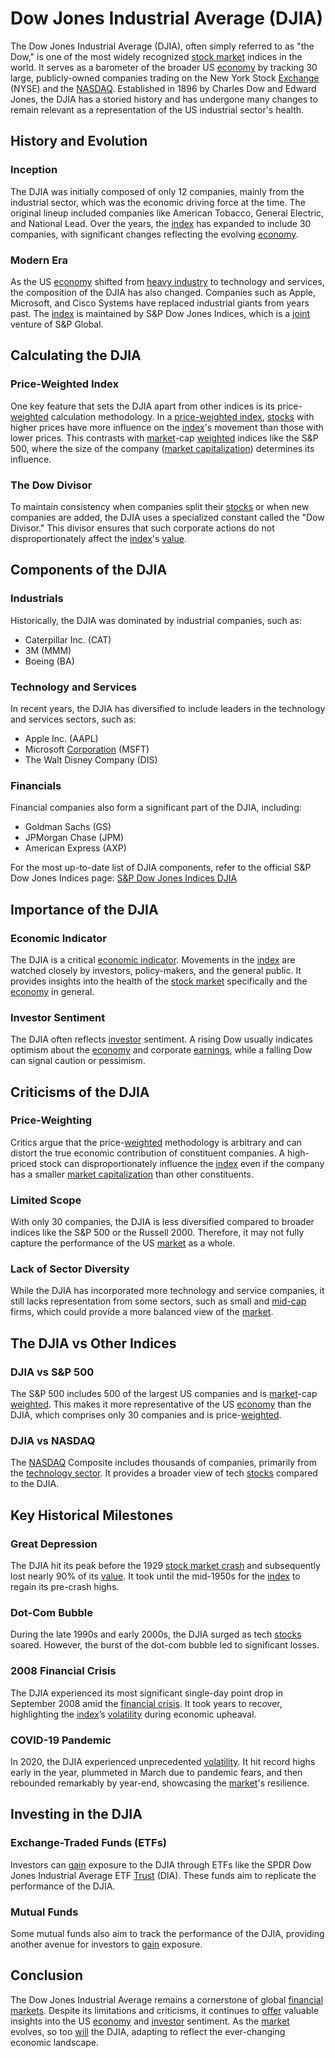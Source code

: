 # Dow Jones Industrial Average (DJIA)

The Dow Jones Industrial Average (DJIA), often simply referred to as "the Dow," is one of the most widely recognized [stock market](../s/stock_market.md) indices in the world. It serves as a barometer of the broader US [economy](../e/economy.md) by tracking 30 large, publicly-owned companies trading on the New York Stock [Exchange](../e/exchange.md) (NYSE) and the [NASDAQ](../n/nasdaq.md). Established in 1896 by Charles Dow and Edward Jones, the DJIA has a storied history and has undergone many changes to remain relevant as a representation of the US industrial sector's health.

## History and Evolution

### Inception
The DJIA was initially composed of only 12 companies, mainly from the industrial sector, which was the economic driving force at the time. The original lineup included companies like American Tobacco, General Electric, and National Lead. Over the years, the [index](../i/index.md) has expanded to include 30 companies, with significant changes reflecting the evolving [economy](../e/economy.md).

### Modern Era
As the US [economy](../e/economy.md) shifted from [heavy industry](../h/heavy_industry.md) to technology and services, the composition of the DJIA has also changed. Companies such as Apple, Microsoft, and Cisco Systems have replaced industrial giants from years past. The [index](../i/index.md) is maintained by S&P Dow Jones Indices, which is a [joint](../j/joint.md) venture of S&P Global.

## Calculating the DJIA

### Price-Weighted Index
One key feature that sets the DJIA apart from other indices is its price-[weighted](../w/weighted.md) calculation methodology. In a [price-weighted index](../p/price-weighted_index.md), [stocks](../s/stock.md) with higher prices have more influence on the [index](../i/index.md)'s movement than those with lower prices. This contrasts with [market](../m/market.md)-cap [weighted](../w/weighted.md) indices like the S&P 500, where the size of the company ([market capitalization](../m/market_capitalization.md)) determines its influence.

### The Dow Divisor
To maintain consistency when companies split their [stocks](../s/stock.md) or when new companies are added, the DJIA uses a specialized constant called the "Dow Divisor." This divisor ensures that such corporate actions do not disproportionately affect the [index](../i/index.md)'s [value](../v/value.md).

## Components of the DJIA

### Industrials
Historically, the DJIA was dominated by industrial companies, such as:

- Caterpillar Inc. (CAT)
- 3M (MMM)
- Boeing (BA)

### Technology and Services
In recent years, the DJIA has diversified to include leaders in the technology and services sectors, such as:

- Apple Inc. (AAPL)
- Microsoft [Corporation](../c/corporation.md) (MSFT)
- The Walt Disney Company (DIS)

### Financials
Financial companies also form a significant part of the DJIA, including:

- Goldman Sachs (GS)
- JPMorgan Chase (JPM)
- American Express (AXP)

For the most up-to-date list of DJIA components, refer to the official S&P Dow Jones Indices page: [S&P Dow Jones Indices DJIA](https://www.spglobal.com/spdji/en/indices/equity/dow-jones-industrial-average/)

## Importance of the DJIA

### Economic Indicator
The DJIA is a critical [economic indicator](../e/economic_indicator.md). Movements in the [index](../i/index.md) are watched closely by investors, policy-makers, and the general public. It provides insights into the health of the [stock market](../s/stock_market.md) specifically and the [economy](../e/economy.md) in general.

### Investor Sentiment
The DJIA often reflects [investor](../i/investor.md) sentiment. A rising Dow usually indicates optimism about the [economy](../e/economy.md) and corporate [earnings](../e/earnings.md), while a falling Dow can signal caution or pessimism.

## Criticisms of the DJIA

### Price-Weighting
Critics argue that the price-[weighted](../w/weighted.md) methodology is arbitrary and can distort the true economic contribution of constituent companies. A high-priced stock can disproportionately influence the [index](../i/index.md) even if the company has a smaller [market capitalization](../m/market_capitalization.md) than other constituents.

### Limited Scope
With only 30 companies, the DJIA is less diversified compared to broader indices like the S&P 500 or the Russell 2000. Therefore, it may not fully capture the performance of the US [market](../m/market.md) as a whole.

### Lack of Sector Diversity
While the DJIA has incorporated more technology and service companies, it still lacks representation from some sectors, such as small and [mid-cap](../m/mid-cap.md) firms, which could provide a more balanced view of the [market](../m/market.md).

## The DJIA vs Other Indices

### DJIA vs S&P 500
The S&P 500 includes 500 of the largest US companies and is [market](../m/market.md)-cap [weighted](../w/weighted.md). This makes it more representative of the US [economy](../e/economy.md) than the DJIA, which comprises only 30 companies and is price-[weighted](../w/weighted.md).

### DJIA vs NASDAQ
The [NASDAQ](../n/nasdaq.md) Composite includes thousands of companies, primarily from the [technology sector](../t/technology_sector.md). It provides a broader view of tech [stocks](../s/stock.md) compared to the DJIA.

## Key Historical Milestones

### Great Depression
The DJIA hit its peak before the 1929 [stock market crash](../s/stock_market_crash.md) and subsequently lost nearly 90% of its [value](../v/value.md). It took until the mid-1950s for the [index](../i/index.md) to regain its pre-crash highs.

### Dot-Com Bubble
During the late 1990s and early 2000s, the DJIA surged as tech [stocks](../s/stock.md) soared. However, the burst of the dot-com bubble led to significant losses.

### 2008 Financial Crisis
The DJIA experienced its most significant single-day point drop in September 2008 amid the [financial crisis](../f/financial_crisis.md). It took years to recover, highlighting the [index](../i/index.md)’s [volatility](../v/volatility.md) during economic upheaval.

### COVID-19 Pandemic
In 2020, the DJIA experienced unprecedented [volatility](../v/volatility.md). It hit record highs early in the year, plummeted in March due to pandemic fears, and then rebounded remarkably by year-end, showcasing the [market](../m/market.md)'s resilience.

## Investing in the DJIA

### Exchange-Traded Funds (ETFs)
Investors can [gain](../g/gain.md) exposure to the DJIA through ETFs like the SPDR Dow Jones Industrial Average ETF [Trust](../t/trust.md) (DIA). These funds aim to replicate the performance of the DJIA.

### Mutual Funds
Some mutual funds also aim to track the performance of the DJIA, providing another avenue for investors to [gain](../g/gain.md) exposure.

## Conclusion

The Dow Jones Industrial Average remains a cornerstone of global [financial markets](../f/financial_market.md). Despite its limitations and criticisms, it continues to [offer](../o/offer.md) valuable insights into the US [economy](../e/economy.md) and [investor](../i/investor.md) sentiment. As the [market](../m/market.md) evolves, so too [will](../w/will.md) the DJIA, adapting to reflect the ever-changing economic landscape.